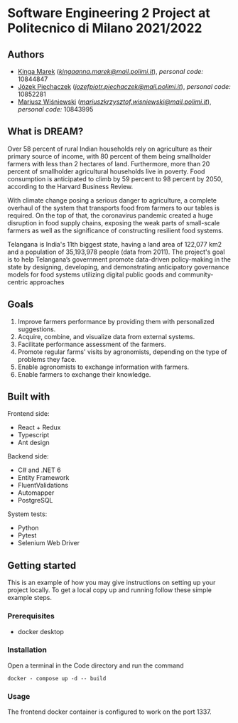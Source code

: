 # Software Engineering 2 Project at Politecnico di Milano 2021/2022

## Authors

- [Kinga Marek](https://github.com/Astenna) (*kingaanna.marek@mail.polimi.it*), *personal code:* 10844847
- [Józek Piechaczek](https://github.com/jozef-piechaczek) (*jozefpiotr.piechaczek@mail.polimi.it*), *personal code:* 10852281
- [Mariusz Wiśniewski](https://github.com/Nexer8) (*mariuszkrzysztof.wisniewski@mail.polimi.it*), *personal code:* 10843995

## What is DREAM?

Over 58 percent of rural Indian households rely on agriculture as their primary source of income, with 80 percent of them being smallholder farmers with less than 2 hectares of land. Furthermore, more than 20 percent of smallholder agricultural households live in poverty. Food consumption is anticipated to climb by 59 percent to 98 percent by 2050, according to the Harvard Business Review.

With climate change posing a serious danger to agriculture, a complete overhaul of the system that transports food from farmers to our tables is required. On the top of that, the coronavirus pandemic created a huge disruption in food supply chains, exposing the weak parts of small-scale farmers as well as the significance of constructing resilient food systems.

Telangana is India's 11th biggest state, having a land area of 122,077 km2 and a population of 35,193,978 people (data from 2011). The project's goal is to help Telangana’s government promote data-driven policy-making in the state by designing, developing, and demonstrating anticipatory governance models for food systems utilizing digital public goods and community-centric approaches

## Goals

1. Improve farmers performance by providing them with personalized suggestions.
2. Acquire, combine, and visualize data from external systems.
3. Facilitate performance assessment of the farmers.
4. Promote regular farms' visits by agronomists, depending on the type of problems they face.
5. Enable agronomists to exchange information with farmers.
6. Enable farmers to exchange their knowledge.

## Built with

Frontend side:

- React + Redux
- Typescript
- Ant design

Backend side:

- C# and .NET 6
- Entity Framework
- FluentValidations
- Automapper
- PostgreSQL

System tests:

- Python
- Pytest
- Selenium Web Driver

## Getting started

This is an example of how you may give instructions on setting up your project locally. To get a local copy up and running follow these simple example steps.

### Prerequisites

- docker desktop

### Installation

Open a terminal in the Code directory and run the command

```docker - compose up -d -- build```

### Usage

The frontend docker container is configured to work on the port 1337.
